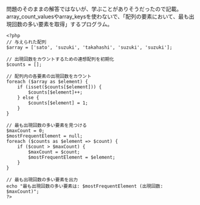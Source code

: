 問題のそのままの解答ではないが、学ぶことがありそうだったので記載。
array_count_valuesやarray_keysを使わないで、「配列の要素において、最も出現回数の多い要素を取得」するプログラム。

```
<?php
// 与えられた配列
$array = ['sato', 'suzuki', 'takahashi', 'suzuki', 'suzuki'];

// 出現回数をカウントするための連想配列を初期化
$counts = [];

// 配列内の各要素の出現回数をカウント
foreach ($array as $element) {
    if (isset($counts[$element])) {
        $counts[$element]++;
    } else {
        $counts[$element] = 1;
    }
}

// 最も出現回数の多い要素を見つける
$maxCount = 0;
$mostFrequentElement = null;
foreach ($counts as $element => $count) {
    if ($count > $maxCount) {
        $maxCount = $count;
        $mostFrequentElement = $element;
    }
}

// 最も出現回数の多い要素を出力
echo "最も出現回数の多い要素は: $mostFrequentElement (出現回数: $maxCount)";
?>
```
